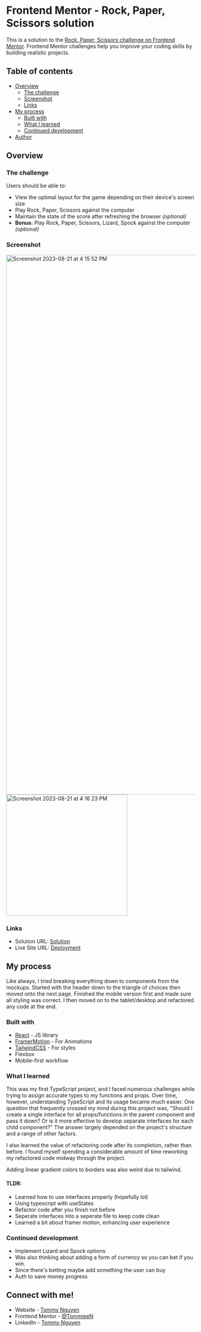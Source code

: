 # Frontend Mentor - Rock, Paper, Scissors solution

This is a solution to the [Rock, Paper, Scissors challenge on Frontend Mentor](https://www.frontendmentor.io/challenges/rock-paper-scissors-game-pTgwgvgH). Frontend Mentor challenges help you improve your coding skills by building realistic projects. 

## Table of contents

- [Overview](#overview)
  - [The challenge](#the-challenge)
  - [Screenshot](#screenshot)
  - [Links](#links)
- [My process](#my-process)
  - [Built with](#built-with)
  - [What I learned](#what-i-learned)
  - [Continued development](#continued-development)
- [Author](#author)

## Overview

### The challenge

Users should be able to:

- View the optimal layout for the game depending on their device's screen size
- Play Rock, Paper, Scissors against the computer
- Maintain the state of the score after refreshing the browser _(optional)_
- **Bonus**: Play Rock, Paper, Scissors, Lizard, Spock against the computer _(optional)_

### Screenshot

<img width="1440" alt="Screenshot 2023-08-21 at 4 15 52 PM" src="https://github.com/TommieeN/rock-paper-scissors/assets/123577810/7e13d388-f277-4f9a-b0b9-fe492a8cfc74">

<img width="324" alt="Screenshot 2023-08-21 at 4 16 23 PM" src="https://github.com/TommieeN/rock-paper-scissors/assets/123577810/9bc28de5-1e0f-47eb-a5ba-c1525d320d81">

### Links

- Solution URL: [Solution](https://www.frontendmentor.io/solutions/rock-paper-scissors-typescript-react-tailwindcss-and-framermotion-Q3KLoU_J9k)
- Live Site URL: [Deployment](https://rock-paper-scissors-tommy.netlify.app/)

## My process

Like always, I tried breaking everything down to components from the mockups. Started with the header down to the triangle of choices then moved onto the next page. Finished the mobile version first and made sure all styling was correct. I then moved on to the tablet/desktop and refactored any code at the end.

### Built with

- [React](https://reactjs.org/) - JS library
- [FramerMotion](https://www.framer.com/motion/) - For Animations
- [TailwindCSS](https://tailwindcss.com/) - For styles
- Flexbox
- Mobile-first workflow

### What I learned

This was my first TypeScript project, and I faced numerous challenges while trying to assign accurate types to my functions and props. Over time, however, understanding TypeScript and its usage became much easier. One question that frequently crossed my mind during this project was, "Should I create a single interface for all props/functions in the parent component and pass it down? Or is it more effective to develop separate interfaces for each child component?" The answer largely depended on the project's structure and a range of other factors.

I also learned the value of refactoring code after its completion, rather than before. I found myself spending a considerable amount of time reworking my refactored code midway through the project.

Adding linear gradient colors to borders was also weird due to tailwind. 

#### TLDR:
- Learned how to use interfaces properly (hopefully lol)
- Using typescript with useStates
- Refactor code after you finish not before
- Seperate interfaces into a seperate file to keep code clean
- Learned a bit about framer motion, enhancing user experience

### Continued development

- Implement Lizard and Spock options
- Was also thinking about adding a form of currency so you can bet if you win.
- Since there's betting maybe add something the user can buy
- Auth to save money progress

## Connect with me!

- Website - [Tommy Nguyen](https://tommy-js.com/)
- Frontend Mentor - [@TommieeN](https://www.frontendmentor.io/profile/TommieeN)
- LinkedIn - [Tommy Nguyen](https://www.linkedin.com/in/tommy-nguyenn/)

